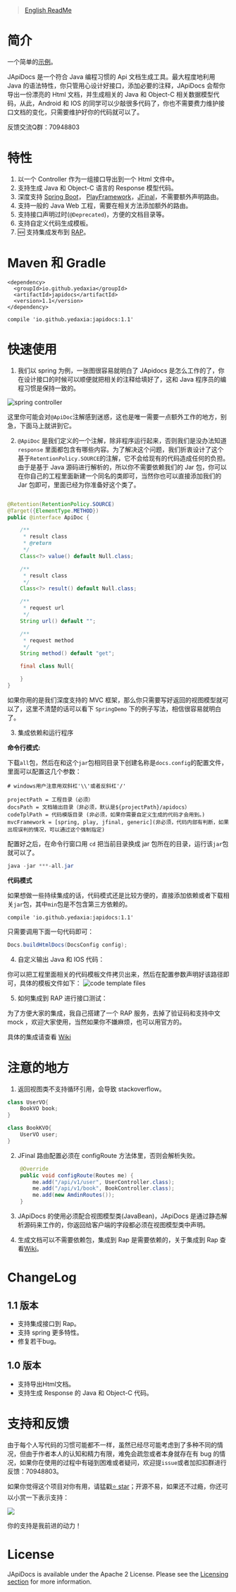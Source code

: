 
> [English ReadMe](README-EN.md)

# 简介

一个简单的[示例](https://yedaxia.github.io/play-apidocs/)。 

JApiDocs 是一个符合 Java 编程习惯的 Api 文档生成工具。最大程度地利用 Java 的语法特性，你只管用心设计好接口，添加必要的注释，JApiDocs 会帮你导出一份漂亮的 Html 文档，并生成相关的 Java 和 Object-C 相关数据模型代码，从此，Android 和 IOS 的同学可以少敲很多代码了，你也不需要费力维护接口文档的变化，只需要维护好你的代码就可以了。

反馈交流Q群：70948803

# 特性

1. 以一个 Controller 作为一组接口导出到一个 Html 文件中。
2. 支持生成 Java 和 Object-C 语言的 Response 模型代码。
3. 深度支持 [Spring Boot](http://projects.spring.io/spring-boot/)， [PlayFramework](https://www.playframework.com/)，[JFinal](http://www.jfinal.com/)，不需要额外声明路由。
4. 支持一般的 Java Web 工程，需要在相关方法添加额外的路由。
5. 支持接口声明过时(`@Deprecated`)，方便的文档目录等。
6. 支持自定义代码生成模板。
7. :new: 支持集成发布到 [RAP](http://rap.yedaxia.me/)。

# Maven 和 Gradle

```
<dependency>
  <groupId>io.github.yedaxia</groupId>
  <artifactId>japidocs</artifactId>
  <version>1.1</version>
</dependency>
```

```
compile 'io.github.yedaxia:japidocs:1.1'
```

# 快速使用

1. 我们以 spring 为例，一张图很容易就明白了 JApidocs 是怎么工作的了，你在设计接口的时候可以顺便就把相关的注释给填好了，这和 Java 程序员的编程习惯是保持一致的。

![spring controller](http://ohb4y25jk.bkt.clouddn.com/spring-controllers.png)

这里你可能会对`@ApiDoc`注解感到迷惑，这也是唯一需要一点额外工作的地方，别急，下面马上就讲到它。

2. `@ApiDoc` 是我们定义的一个注解，除非程序运行起来，否则我们是没办法知道 `response` 里面都包含有哪些内容。为了解决这个问题，我们折衷设计了这个基于`RetentionPolicy.SOURCE`的注解，它不会给现有的代码造成任何的负担。由于是基于 Java 源码进行解析的，所以你不需要依赖我们的 Jar 包，你可以在你自己的工程里面新建一个同名的类即可，当然你也可以直接添加我们的 Jar 包即可，里面已经为你准备好这个类了。

``` java

@Retention(RetentionPolicy.SOURCE)
@Target({ElementType.METHOD})
public @interface ApiDoc {

    /**
     * result class
     * @return
     */
	Class<?> value() default Null.class;

    /**
     * result class
     */
	Class<?> result() default Null.class;

    /**
     * request url
     */
	String url() default "";

    /**
     * request method
     */
	String method() default "get";

    final class Null{

    }
}

```

如果你用的是我们深度支持的 MVC 框架，那么你只需要写好返回的视图模型就可以了，这里不清楚的话可以看下 `SpringDemo` 下的例子写法，相信很容易就明白了。

3. 集成依赖和运行程序

**命令行模式:**

下载`all`包，然后在和这个`jar`包相同目录下创建名称是`docs.config`的配置文件，里面可以配置这几个参数：

```
# windows用户注意用双斜杠'\\'或者反斜杠'/'

projectPath = 工程目录（必须）
docsPath = 文档输出目录（非必须，默认是${projectPath}/apidocs）
codeTplPath = 代码模版目录 (非必须，如果你需要自定义生成的代码才会用到。)
mvcFramework = [spring, play, jfinal, generic](非必须，代码内部有判断，如果出现误判的情况，可以通过这个强制指定)

```
配置好之后，在命令行窗口用 `cd` 把当前目录换成 jar 包所在的目录，运行该`jar`包就可以了。

```java
java -jar ***-all.jar
```

**代码模式**

如果想做一些持续集成的话，代码模式还是比较方便的，直接添加依赖或者下载相关`jar`包，其中`min`包是不包含第三方依赖的。

```
compile 'io.github.yedaxia:japidocs:1.1'
```

只需要调用下面一句代码即可：

```java
Docs.buildHtmlDocs(DocsConfig config);
```

4. 自定义输出 Java 和 IOS 代码：

你可以把工程里面相关的代码模板文件拷贝出来，然后在配置参数声明好该路径即可，具体的模板文件如下：
![code template files](http://ohb4y25jk.bkt.clouddn.com/darcy_blog_apidocs-code-tpls.png)

5. 如何集成到 RAP 进行接口测试：

为了方便大家的集成，我自己搭建了一个 RAP 服务，去掉了验证码和支持中文 mock ，欢迎大家使用，当然如果你不嫌麻烦，也可以用官方的。

具体的集成请查看 [Wiki](https://github.com/YeDaxia/JApiDocs/wiki/%E9%9B%86%E6%88%90-Rap-%E6%8E%A5%E5%8F%A3%E6%B5%8B%E8%AF%95)

# 注意的地方

1. 返回视图类不支持循环引用，会导致 stackoverflow。

```java
class UserVO{
    BookVO book;
}

class BookKVO{
    UserVO user;
}
```

2. JFinal 路由配置必须在 configRoute 方法体里，否则会解析失败。

```java
    @Override
    public void configRoute(Routes me) {
        me.add("/api/v1/user", UserController.class);
        me.add("/api/v1/book", BookController.class);
        me.add(new AmdinRoutes());
    }
```

3. JApiDocs 的使用必须配合视图模型类(JavaBean)，JApiDocs 是通过静态解析源码来工作的，你返回给客户端的字段都必须在视图模型类中声明。

4. 生成文档可以不需要依赖包，集成到 Rap 是需要依赖的，关于集成到 Rap 查看[Wiki](https://github.com/YeDaxia/JApiDocs/wiki/%E9%9B%86%E6%88%90-Rap-%E6%8E%A5%E5%8F%A3%E6%B5%8B%E8%AF%95)。

# ChangeLog

## 1.1 版本

- 支持集成接口到 Rap。
- 支持 spring 更多特性。
- 修复若干bug。

## 1.0 版本

- 支持导出Html文档。
- 支持生成 Response 的 Java 和 Object-C 代码。

# 支持和反馈

由于每个人写代码的习惯可能都不一样，虽然已经尽可能考虑到了多种不同的情况，但由于作者本人的认知和精力有限，难免会疏忽或者本身就存在有 bug 的情况，如果你在使用的过程中有碰到困难或者疑问，欢迎提`issue`或者加扣扣群进行反馈：70948803。

如果你觉得这个项目对你有用，请猛戳[:star: star](https://github.com/YeDaxia/JApiDocs)；开源不易，如果还不过瘾，你还可以小赏一下表示支持：

![](http://ohb4y25jk.bkt.clouddn.com/darcy_blog_zhifubao_qr.jpg)

你的支持是我前进的动力！

# License

JApiDocs is available under the Apache 2 License. Please see the [Licensing section](http://docs.hazelcast.org/docs/latest-dev/manual/html-single/index.html#licensing) for more information.


